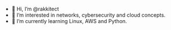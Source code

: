 - 👋 Hi, I’m @rakkitect
- 👀 I’m interested in networks, cybersecurity and cloud concepts.
- 🌱 I’m currently learning Linux, AWS and Python.

<!---
rakkitect/rakkitect is a ✨ special ✨ repository because its `README.md` (this file) appears on your GitHub profile.
You can click the Preview link to take a look at your changes.
--->
